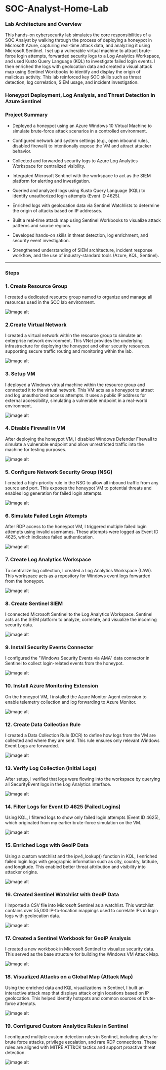 # SOC-Analyst-Home-Lab

### Lab Architecture and Overview
This hands-on cybersecurity lab simulates the core responsibilities of a SOC Analyst by walking through the process of deploying a honeypot in Microsoft Azure, capturing real-time attack data, and analyzing it using Microsoft Sentinel. I set up a vulnerable virtual machine to attract brute-force login attempts, forwarded security logs to a Log Analytics Workspace, and used Kusto Query Language (KQL) to investigate failed login events. I then enriched the logs with geolocation data and created a visual attack map using Sentinel Workbooks to identify and display the origin of malicious activity. This lab reinforced key SOC skills such as threat detection, log correlation, SIEM usage, and incident investigation.

### Honeypot Deployment, Log Analysis, and Threat Detection in Azure Sentinel

### Project Summary
- Deployed a honeypot using an Azure Windows 10 Virtual Machine to simulate brute-force attack scenarios in a controlled environment.

- Configured network and system settings (e.g., open inbound rules, disabled firewall) to intentionally expose the VM and attract attacker behavior.

- Collected and forwarded security logs to Azure Log Analytics Workspace for centralized visibility.

- Integrated Microsoft Sentinel with the workspace to act as the SIEM platform for alerting and investigation.

- Queried and analyzed logs using Kusto Query Language (KQL) to identify unauthorized login attempts (Event ID 4625).

- Enriched logs with geolocation data via Sentinel Watchlists to determine the origin of attacks based on IP addresses.

- Built a real-time attack map using Sentinel Workbooks to visualize attack patterns and source regions.

- Developed hands-on skills in threat detection, log enrichment, and security event investigation.

- Strengthened understanding of SIEM architecture, incident response workflow, and the use of industry-standard tools (Azure, KQL, Sentinel).

---

### Steps
### 1. Create Resource Group
I created a dedicated resource group named to organize and manage all resources used in the SOC lab environment.

![image alt](https://github.com/mdenizcengiz/SOC-Analyst-Home-Lab/blob/84c85619a8c3d01effd6ea211378ffc6da116e82/screenshots/2-Resource%20Group.png)


### 2.Create Virtual Network
I created a virtual network within the resource group to simulate an enterprise network environment. This VNet provides the underlying infrastructure for deploying the honeypot and other security resources. supporting secure traffic routing and monitoring within the lab.

![image alt](https://github.com/mdenizcengiz/SOC-Analyst-Home-Lab/blob/84c85619a8c3d01effd6ea211378ffc6da116e82/screenshots/1-Create%20Virtual%20Network.png)

### 3. Setup VM
I deployed a Windows virtual machine within the resource group and connected it to the virtual network. This VM acts as a honeypot to attract and log unauthorized access attempts. It uses a public IP address for external accessibility, simulating a vulnerable endpoint in a real-world environment.

![image alt](https://github.com/mdenizcengiz/SOC-Analyst-Home-Lab/blob/84c85619a8c3d01effd6ea211378ffc6da116e82/screenshots/3-Setup%20Virtual%20Machine.png)

### 4. Disable Firewall in VM
After deploying the honeypot VM, I disabled Windows Defender Firewall to simulate a vulnerable endpoint and allow unrestricted traffic into the machine for testing purposes.

![image alt](https://github.com/mdenizcengiz/SOC-Analyst-Home-Lab/blob/84c85619a8c3d01effd6ea211378ffc6da116e82/screenshots/4-Disable%20Firewall%20in%20VM.png)

### 5. Configure Network Security Group (NSG)
I created a high-priority rule in the NSG to allow all inbound traffic from any source and port. This exposes the honeypot VM to potential threats and enables log generation for failed login attempts.

![image alt](https://github.com/mdenizcengiz/SOC-Analyst-Home-Lab/blob/84c85619a8c3d01effd6ea211378ffc6da116e82/screenshots/5-Network%20Security%20Group.png)

### 6. Simulate Failed Login Attempts
After RDP access to the honeypot VM, I triggered multiple failed login attempts using invalid usernames. These attempts were logged as Event ID 4625, which indicates failed authentication.

![image alt](https://github.com/mdenizcengiz/SOC-Analyst-Home-Lab/blob/84c85619a8c3d01effd6ea211378ffc6da116e82/screenshots/6-Unsuccessful%20logon%20attempts.png)

### 7. Create Log Analytics Workspace
To centralize log collection, I created a Log Analytics Workspace (LAW). This workspace acts as a repository for Windows event logs forwarded from the honeypot.

![image alt](https://github.com/mdenizcengiz/SOC-Analyst-Home-Lab/blob/84c85619a8c3d01effd6ea211378ffc6da116e82/screenshots/7-%20Create%20Log%20Analytics%20Workspace.png)

### 8. Create Sentinel SIEM
I connected Microsoft Sentinel to the Log Analytics Workspace. Sentinel acts as the SIEM platform to analyze, correlate, and visualize the incoming security data.

![image alt](https://github.com/mdenizcengiz/SOC-Analyst-Home-Lab/blob/84c85619a8c3d01effd6ea211378ffc6da116e82/screenshots/8-Create%20Microsoft%20Sentinel%20SIEM.png)

### 9. Install Security Events Connector
I configured the "Windows Security Events via AMA" data connector in Sentinel to collect login-related events from the honeypot.

![image alt](https://github.com/mdenizcengiz/SOC-Analyst-Home-Lab/blob/84c85619a8c3d01effd6ea211378ffc6da116e82/screenshots/9-install%20security%20events.png)

### 10. Install Azure Monitoring Extension
On the honeypot VM, I installed the Azure Monitor Agent extension to enable telemetry collection and log forwarding to Azure Monitor.

![image alt](https://github.com/mdenizcengiz/SOC-Analyst-Home-Lab/blob/84c85619a8c3d01effd6ea211378ffc6da116e82/screenshots/10-Extension%20for%20security%20log%20collecter.png)

### 12. Create Data Collection Rule
I created a Data Collection Rule (DCR) to define how logs from the VM are collected and where they are sent. This rule ensures only relevant Windows Event Logs are forwarded.

![image alt](https://github.com/mdenizcengiz/SOC-Analyst-Home-Lab/blob/84c85619a8c3d01effd6ea211378ffc6da116e82/screenshots/11-Create%20data%20collection%20rules%20for%20VM.png)

### 13. Verify Log Collection (Initial Logs)
After setup, I verified that logs were flowing into the workspace by querying all SecurityEvent logs in the Log Analytics interface.

![image alt](https://github.com/mdenizcengiz/SOC-Analyst-Home-Lab/blob/84c85619a8c3d01effd6ea211378ffc6da116e82/screenshots/12-%20First%20Log.png)

### 14. Filter Logs for Event ID 4625 (Failed Logins)
Using KQL, I filtered logs to show only failed login attempts (Event ID 4625), which originated from my earlier brute-force simulation on the VM.

![image alt](https://github.com/mdenizcengiz/SOC-Analyst-Home-Lab/blob/84c85619a8c3d01effd6ea211378ffc6da116e82/screenshots/13-Event%20ID%204625.png)

### 15. Enriched Logs with GeoIP Data
Using a custom watchlist and the ipv4_lookup() function in KQL, I enriched failed login logs with geographic information such as city, country, latitude, and longitude. This enabled better threat attribution and visibility into attacker origins.

![image alt](https://github.com/mdenizcengiz/SOC-Analyst-Home-Lab/blob/84c85619a8c3d01effd6ea211378ffc6da116e82/screenshots/14-With%20GEO%20IP.png)

### 16. Created Sentinel Watchlist with GeoIP Data
I imported a CSV file into Microsoft Sentinel as a watchlist. This watchlist contains over 55,000 IP-to-location mappings used to correlate IPs in login logs with geolocation data.

![image alt](https://github.com/mdenizcengiz/SOC-Analyst-Home-Lab/blob/84c85619a8c3d01effd6ea211378ffc6da116e82/screenshots/16-Create%20a%20workbook%20for%20geo%20ip.png)

### 17. Created a Sentinel Workbook for GeoIP Analysis
I created a new workbook in Microsoft Sentinel to visualize security data. This served as the base structure for building the Windows VM Attack Map.

![image alt](https://github.com/mdenizcengiz/SOC-Analyst-Home-Lab/blob/84c85619a8c3d01effd6ea211378ffc6da116e82/screenshots/16-Create%20a%20workbook%20for%20geo%20ip.png)

### 18. Visualized Attacks on a Global Map (Attack Map)
Using the enriched data and KQL visualizations in Sentinel, I built an interactive attack map that displays attack origin locations based on IP geolocation. This helped identify hotspots and common sources of brute-force attempts.

![image alt](https://github.com/mdenizcengiz/SOC-Analyst-Home-Lab/blob/84c85619a8c3d01effd6ea211378ffc6da116e82/screenshots/18-Windows%20VM%20Attack%20Map.png)

### 19. Configured Custom Analytics Rules in Sentinel
I configured multiple custom detection rules in Sentinel, including alerts for brute force attacks, privilege escalation, and rare RDP connections. These rules are aligned with MITRE ATT&CK tactics and support proactive threat detection.

![image alt](https://github.com/mdenizcengiz/SOC-Analyst-Home-Lab/blob/84c85619a8c3d01effd6ea211378ffc6da116e82/screenshots/17-Custom%20Incident%20rules.png)


